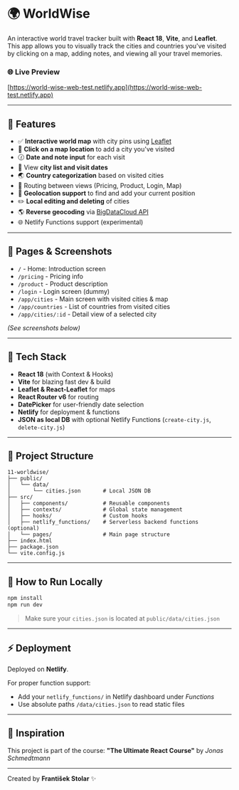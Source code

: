 # 🌍 WorldWise

An interactive world travel tracker built with **React 18**, **Vite**, and **Leaflet**. This app allows you to visually track the cities and countries you've visited by clicking on a map, adding notes, and viewing all your travel memories.

### 🌐 Live Preview

[https://world-wise-web-test.netlify.app](https://world-wise-web-test.netlify.app)

---

## 🚀 Features

- ✅ **Interactive world map** with city pins using [Leaflet](https://leafletjs.com/)
- 📍 **Click on a map location** to add a city you've visited
- 🕜 **Date and note input** for each visit
- 📅 View **city list and visit dates**
- 🌏 **Country categorization** based on visited cities
- 📖 Routing between views (Pricing, Product, Login, Map)
- 🎡 **Geolocation support** to find and add your current position
- ✏️ **Local editing and deleting** of cities
- 🌎 **Reverse geocoding** via [BigDataCloud API](https://api.bigdatacloud.net/data/reverse-geocode-client)
- 🌐 Netlify Functions support (experimental)

---

## 🛁 Pages & Screenshots

- `/` - Home: Introduction screen
- `/pricing` - Pricing info
- `/product` - Product description
- `/login` - Login screen (dummy)
- `/app/cities` - Main screen with visited cities & map
- `/app/countries` - List of countries from visited cities
- `/app/cities/:id` - Detail view of a selected city

_(See screenshots below)_

---

## 🛀 Tech Stack

- **React 18** (with Context & Hooks)
- **Vite** for blazing fast dev & build
- **Leaflet & React-Leaflet** for maps
- **React Router v6** for routing
- **DatePicker** for user-friendly date selection
- **Netlify** for deployment & functions
- **JSON as local DB** with optional Netlify Functions (`create-city.js`, `delete-city.js`)

---

## 📂 Project Structure

```
11-worldwise/
├── public/
│   └── data/
│       └── cities.json       # Local JSON DB
├── src/
│   ├── components/           # Reusable components
│   ├── contexts/             # Global state management
│   ├── hooks/                # Custom hooks
│   ├── netlify_functions/    # Serverless backend functions (optional)
│   └── pages/                # Main page structure
├── index.html
├── package.json
└── vite.config.js
```

---

## 🚧 How to Run Locally

```bash
npm install
npm run dev
```

> Make sure your `cities.json` is located at `public/data/cities.json`

---

## ⚡ Deployment

Deployed on **Netlify**.

For proper function support:

- Add your `netlify_functions/` in Netlify dashboard under _Functions_
- Use absolute paths `/data/cities.json` to read static files

---

## 🚀 Inspiration

This project is part of the course:
**"The Ultimate React Course"** by _Jonas Schmedtmann_

---

Created by **František Stolar** ✨
